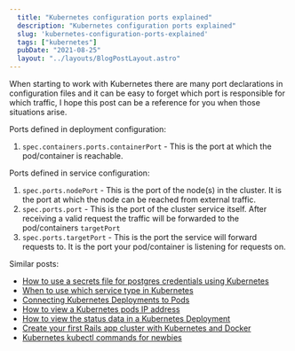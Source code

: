 ```yaml
---
  title: "Kubernetes configuration ports explained"
  description: "Kubernetes configuration ports explained"
  slug: 'kubernetes-configuration-ports-explained'
  tags: ["kubernetes"]
  pubDate: "2021-08-25"
  layout: "../layouts/BlogPostLayout.astro"
---
```


When starting to work with Kubernetes there are many port declarations in configuration files and it can be easy to forget which port is responsible for which traffic, I hope this post can be a reference for you when those situations arise.

Ports defined in deployment configuration:
1) `spec.containers.ports.containerPort` - This is the port at which the pod/container is reachable.

Ports defined in service configuration:
1) `spec.ports.nodePort` - This is the port of the node(s) in the cluster. It is the port at which the node can be reached from external traffic.
2) `spec.ports.port` - This is the port of the cluster service itself. After receiving a valid request the traffic will be forwarded to the pod/containers `targetPort`
3) `spec.ports.targetPort` - This is the port the service will forward requests to. It is the port your pod/container is listening for requests on.

Similar posts:
- [How to use a secrets file for postgres credentials using Kubernetes](https://tinytechtuts.com/2021-how-to-use-a-secrets-file-for-postgres-credentials-kubernetes)
- [When to use which service type in Kubernetes](https://tinytechtuts.com/2021-when-to-use-kubernetes-service-types-configip-loadbalancer-nodeport)
- [Connecting Kubernetes Deployments to Pods](https://tinytechtuts.com/2021-connecting-pods-to-deployments-kubernetes)
- [How to view a Kubernetes pods IP address](https://tinytechtuts.com/2021-how-to-view-kubernetes-pod-ip-address)
- [How to view the status data in a Kubernetes Deployment](https://tinytechtuts.com/2021-how-to-view-the-status-data-of-a-kubernetes-deployment)
- [Create your first Rails app cluster with Kubernetes and Docker](https://tinytechtuts.com/2021-create-your-first-kubernetes-rails-app-pt1)
- [Kubernetes kubectl commands for newbies](https://tinytechtuts.com/2021-kubernetes-kubectl-commands-for-newbies)